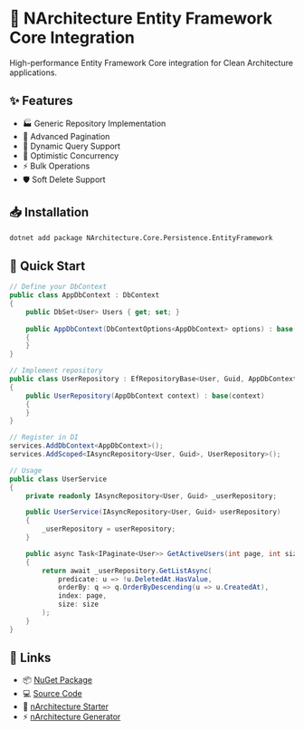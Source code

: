 # 💾 NArchitecture Entity Framework Core Integration

High-performance Entity Framework Core integration for Clean Architecture applications.

## ✨ Features

- 🏭 Generic Repository Implementation
- 📑 Advanced Pagination
- 🎯 Dynamic Query Support
- 🔄 Optimistic Concurrency
- ⚡ Bulk Operations
- 🛡️ Soft Delete Support

## 📥 Installation

```bash
dotnet add package NArchitecture.Core.Persistence.EntityFramework
```

## 🚦 Quick Start

```csharp
// Define your DbContext
public class AppDbContext : DbContext
{
    public DbSet<User> Users { get; set; }
    
    public AppDbContext(DbContextOptions<AppDbContext> options) : base(options)
    {
    }
}

// Implement repository
public class UserRepository : EfRepositoryBase<User, Guid, AppDbContext>
{
    public UserRepository(AppDbContext context) : base(context)
    {
    }
}

// Register in DI
services.AddDbContext<AppDbContext>();
services.AddScoped<IAsyncRepository<User, Guid>, UserRepository>();

// Usage
public class UserService
{
    private readonly IAsyncRepository<User, Guid> _userRepository;

    public UserService(IAsyncRepository<User, Guid> userRepository)
    {
        _userRepository = userRepository;
    }

    public async Task<IPaginate<User>> GetActiveUsers(int page, int size)
    {
        return await _userRepository.GetListAsync(
            predicate: u => !u.DeletedAt.HasValue,
            orderBy: q => q.OrderByDescending(u => u.CreatedAt),
            index: page,
            size: size
        );
    }
}
```

## 🔗 Links

- 📦 [NuGet Package](https://www.nuget.org/packages/NArchitecture.Core.Persistence.EntityFramework)
- 💻 [Source Code](https://github.com/kodlamaio-projects/nArchitecture.Core)
- 🚀 [nArchitecture Starter](https://github.com/kodlamaio-projects/nArchitecture)
- ⚡ [nArchitecture Generator](https://github.com/kodlamaio-projects/nArchitecture.Gen)
